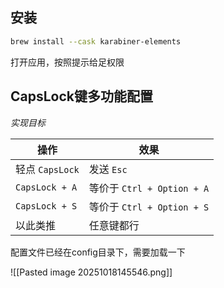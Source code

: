 ## 安装

```bash
brew install --cask karabiner-elements
```
打开应用，按照提示给足权限
## CapsLock键多功能配置

*实现目标*

| 操作             | 效果                      |
| -------------- | ----------------------- |
| 轻点 `CapsLock`  | 发送 `Esc`                |
| `CapsLock + A` | 等价于 `Ctrl + Option + A` |
| `CapsLock + S` | 等价于 `Ctrl + Option + S` |
| 以此类推           | 任意键都行                   |
配置文件已经在config目录下，需要加载一下

![[Pasted image 20251018145546.png]]